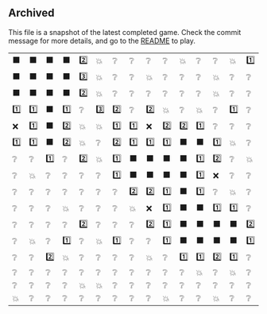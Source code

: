 ## Archived
This file is a snapshot of the latest completed game. Check the commit message for more details, and go to the [README](README.md) to play.

|||||||||||||||||
|-|-|-|-|-|-|-|-|-|-|-|-|-|-|-|-|
⬛|⬛|⬛|⬛|2️⃣|💥|❔|❔|❔|❔|💥|❔|❔|💥|1️⃣|⬛
⬛|⬛|⬛|⬛|3️⃣|💥|❔|❔|💥|❔|❔|❔|💥|❔|❔|1️⃣
⬛|⬛|⬛|⬛|2️⃣|💥|❔|❔|❔|❔|❔|❔|💥|❔|❔|💥
1️⃣|1️⃣|⬛|1️⃣|❔|3️⃣|2️⃣|❔|2️⃣|💥|❔|💥|❔|1️⃣|❔|❔
❌|1️⃣|⬛|2️⃣|💥|💥|1️⃣|1️⃣|❌|2️⃣|2️⃣|1️⃣|❔|❔|❔|❔
1️⃣|1️⃣|⬛|2️⃣|💥|❔|2️⃣|1️⃣|1️⃣|1️⃣|⬛|⬛|1️⃣|💥|❔|💥
❔|❔|1️⃣|❔|2️⃣|💥|1️⃣|⬛|⬛|⬛|⬛|1️⃣|2️⃣|❔|💥|❔
❔|💥|❔|❔|❔|❔|1️⃣|⬛|⬛|⬛|⬛|1️⃣|❌|❔|❔|💥
❔|❔|❔|❔|❔|❔|❔|2️⃣|2️⃣|1️⃣|⬛|1️⃣|❔|💥|❔|❔
❔|❔|❔|💥|❔|❔|❔|💥|❌|1️⃣|⬛|⬛|1️⃣|1️⃣|❔|💥
❔|❔|❔|❔|2️⃣|❔|❔|❔|2️⃣|1️⃣|⬛|⬛|⬛|⬛|2️⃣|💥
❔|💥|❔|1️⃣|❔|💥|1️⃣|❔|❔|1️⃣|⬛|⬛|⬛|⬛|1️⃣|❔
❔|❔|2️⃣|💥|❔|❔|❔|❔|💥|❔|1️⃣|1️⃣|2️⃣|1️⃣|❔|❔
❔|❔|❔|❔|❔|❔|❔|❔|❔|❔|❔|💥|❔|💥|❔|❔
❔|❔|❔|❔|💥|💥|❔|❔|❔|❔|❔|❔|❔|❔|❔|❔
💥|❔|❔|❔|❔|❔|❔|❔|❔|💥|❔|❔|💥|❔|❔|❔